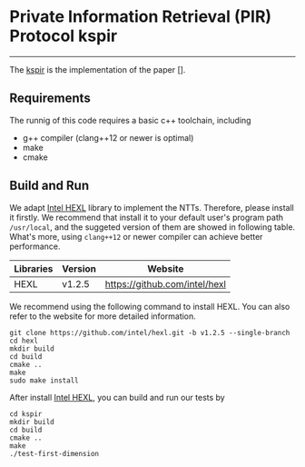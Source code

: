 Private Information Retrieval (PIR)
 Protocol kspir
=====

***


The [kspir](https://github.com/parsear/kspir) is the implementation of the paper [].

## Requirements
The runnig of this code requires a basic c++ toolchain, including

* g++ compiler (clang++12 or newer is optimal)
* make
* cmake


## Build and Run
We adapt [Intel HEXL](https://github.com/intel/hexl) library to implement the NTTs.
Therefore, please install it firstly.
We recommend that install it to your default user's program path `/usr/local`, and the suggeted version of them are showed in following table. What's more, using `clang++12` or newer compiler can achieve better performance.

| Libraries | Version | Website |
| ---- | ---- | ---- |
| HEXL  | v1.2.5 | https://github.com/intel/hexl |


We recommend using the following command to install HEXL. You can also refer to the website for more detailed information.

```
git clone https://github.com/intel/hexl.git -b v1.2.5 --single-branch 
cd hexl
mkdir build
cd build
cmake ..
make
sudo make install
```

After install [Intel HEXL](https://github.com/intel/hexl), you can build and run our tests by

```
cd kspir
mkdir build
cd build
cmake ..
make
./test-first-dimension
```
